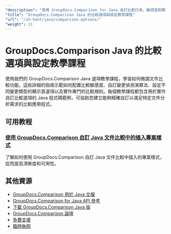 ```yaml
---
"description": "使用 GroupDocs.Comparison for Java 自訂比較行為、敏感度和顯示選項的逐步教學。"
"title": "GroupDocs.Comparison Java 的比較選項與設定教學課程"
"url": "/zh-hant/java/comparison-options/"
"weight": 11
---
```


# GroupDocs.Comparison Java 的比較選項與設定教學課程

使用我們的 GroupDocs.Comparison Java 選項教學課程，學習如何微調文件比較功能。這些詳細的指南示範如何配置比較敏感度、自訂變更偵測演算法、設定不同變更類型的顯示首選項以及實作專門的比較規則。每個教學課程都包含用於實作自訂比較選項的 Java 程式碼範例，可協助您建立能夠精確自訂以滿足特定文件分析需求的比較應用程式。

## 可用教程

### [使用 GroupDocs.Comparison 自訂 Java 文件比較中的插入專案樣式](./groupdocs-comparison-java-custom-inserted-item-styles/)
了解如何使用 GroupDocs.Comparison 自訂 Java 文件比較中插入的專案樣式，從而提高清晰度和可用性。

## 其他資源

- [GroupDocs.Comparison 用於 Java 文檔](https://docs.groupdocs.com/comparison/java/)
- [GroupDocs.Comparison for Java API 參考](https://reference.groupdocs.com/comparison/java/)
- [下載 GroupDocs.Comparison Java 版](https://releases.groupdocs.com/comparison/java/)
- [GroupDocs.Comparison 論壇](https://forum.groupdocs.com/c/comparison)
- [免費支援](https://forum.groupdocs.com/)
- [臨時執照](https://purchase.groupdocs.com/temporary-license/)